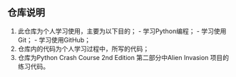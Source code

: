 ## 仓库说明
  1. 此仓库为个人学习使用，主要为以下目的；
    - 学习Python编程；
    - 学习使用Git；
    - 学习使用GitHub；
  2. 仓库内的代码为个人学习过程中，所写的代码；
  3. 仓库为Python Crash Course 2nd Edition 第二部分中Alien Invasion 项目的练习代码。